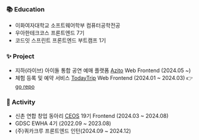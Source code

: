 ### 📚 Education
* 이화여자대학교 소프트웨어학부 컴퓨터공학전공
* 우아한테크코스 프론트엔드 7기
* 코드잇 스프린트 프론트엔드 부트캠프 1기


### ✨ Project
* 지하(라이브) 아이돌 통합 공연 예매 플랫폼 [Azito](https://azito.kr/) Web Frontend (2024.05 ~) 
* 체험 등록 및 예약 서비스 [TodayTrip](https://today-trip.vercel.app/) Web Frontend (2024.01 ~ 2024.03) 👉 [go repo](https://github.com/TripTripNow/TodayTrip)

### 🚀 Activity
* 신촌 연합 창업 동아리 [CEOS](https://ceos-sinchon.com/) 19기 Frontend (2024.03 ~ 2024.08)
* GDSC EWHA 4기 (2022.09 ~ 2023.08)
* (주)쿼카크루 프론트엔드 인턴(2024.09 ~ 2024.12)

   

